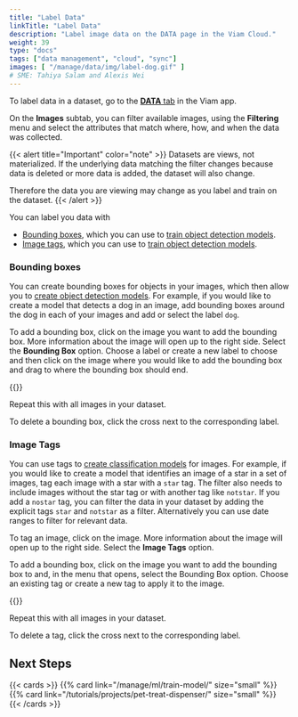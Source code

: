 ```yaml
---
title: "Label Data"
linkTitle: "Label Data"
description: "Label image data on the DATA page in the Viam Cloud."
weight: 39
type: "docs"
tags: ["data management", "cloud", "sync"]
images: [ "/manage/data/img/label-dog.gif" ]
# SME: Tahiya Salam and Alexis Wei
---
```


To label data in a dataset, go to the [**DATA** tab](https://app.viam.com/data/view) in the Viam app.

On the **Images** subtab, you can filter available images, using the **Filtering** menu and select the attributes that match where, how, and when the data was collected.

{{< alert title="Important" color="note" >}}
Datasets are views, not materialized.
If the underlying data matching the filter changes because data is deleted or more data is added, the dataset will also change.

Therefore the data you are viewing may change as you label and train on the dataset.
{{< /alert >}}

You can label you data with

- [Bounding boxes](#bounding-boxes), which you can use to [train object detection models](/manage/ml/train-model/#train-a-model).
- [Image tags](#image-tags), which you can use to [train object detection models](/manage/ml/train-model/#train-a-model).

### Bounding boxes

You can create bounding boxes for objects in your images, which then allow you to [create object detection models](/manage/ml/train-model/#train-a-model).
For example, if you would like to create a model that detects a dog in an image, add bounding boxes around the dog in each of your images and add or select the label `dog`.

To add a bounding box, click on the image you want to add the bounding box.
More information about the image will open up to the right side.
Select the **Bounding Box** option.
Choose a label or create a new label to choose and then click on the image where you would like to add the bounding box and drag to where the bounding box should end.

{{<gif webm_src="../img/label-dog.webm" mp4_src="../img/label-dog.mp4" alt="Add bounding box label around dog in an image">}}

Repeat this with all images in your dataset.

To delete a bounding box, click the cross next to the corresponding label.

### Image Tags

You can use tags to [create classification models](/manage/ml/train-model/#train-a-model) for images.
For example, if you would like to create a model that identifies an image of a star in a set of images, tag each image with a star with a `star` tag.
The filter also needs to include images without the star tag or with another tag like `notstar`.
If you add a `nostar` tag, you can filter the data in your dataset by adding the explicit tags `star` and `notstar` as a filter.
Alternatively you can use date ranges to filter for relevant data.

To tag an image, click on the image.
More information about the image will open up to the right side.
Select the **Image Tags** option.

To add a bounding box, click on the image you want to add the bounding box to and, in the menu that opens, select the Bounding Box option.
Choose an existing tag or create a new tag to apply it to the image.

{{<gif webm_src="../img/tag-star.webm" mp4_src="../img/tag-star.mp4" alt="Tag image with a star label">}}

Repeat this with all images in your dataset.

To delete a tag, click the cross next to the corresponding label.

## Next Steps

{{< cards >}}
  {{% card link="/manage/ml/train-model/" size="small" %}}
  {{% card link="/tutorials/projects/pet-treat-dispenser/" size="small" %}}
{{< /cards >}}
